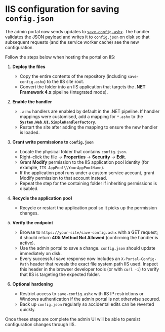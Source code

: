 # IIS configuration for saving `config.json`

The admin portal now sends updates to [`save-config.ashx`](./save-config.ashx). The handler validates the JSON payload and writes it to `config.json` on disk so that subsequent requests (and the service worker cache) see the new configuration.

Follow the steps below when hosting the portal on IIS:

1. **Deploy the files**
   - Copy the entire contents of the repository (including `save-config.ashx`) to the IIS site root.
   - Convert the folder into an IIS application that targets the **.NET Framework 4.x** pipeline (Integrated mode).

2. **Enable the handler**
   - `.ashx` handlers are enabled by default in the .NET pipeline. If handler mappings were customised, add a mapping for `*.ashx` to the **`System.Web.UI.SimpleHandlerFactory`**.
   - Restart the site after adding the mapping to ensure the new handler is loaded.

3. **Grant write permissions to `config.json`**
   - Locate the physical folder that contains `config.json`.
   - Right–click the file → **Properties** → **Security** → **Edit**.
   - Grant **Modify** permission to the IIS application pool identity (for example, `IIS AppPool\\YourAppPoolName`).
   - If the application pool runs under a custom service account, grant Modify permission to that account instead.
   - Repeat the step for the containing folder if inheriting permissions is disabled.

4. **Recycle the application pool**
   - Recycle or restart the application pool so it picks up the permission changes.

5. **Verify the endpoint**
   - Browse to `https://your-site/save-config.ashx` with a GET request; it should return **405 Method Not Allowed** (confirming the handler is active).
   - Use the admin portal to save a change. `config.json` should update immediately on disk.
   - Every successful save response now includes an `X-Portal-Config-Path` header that reveals the exact file system path IIS used. Inspect this header in the browser developer tools (or with `curl -i`) to verify that IIS is targeting the expected folder.

6. **Optional hardening**
   - Restrict access to `save-config.ashx` with IIS IP restrictions or Windows authentication if the admin portal is not otherwise secured.
   - Back up `config.json` regularly so accidental edits can be reverted quickly.

Once these steps are complete the admin UI will be able to persist configuration changes through IIS.
